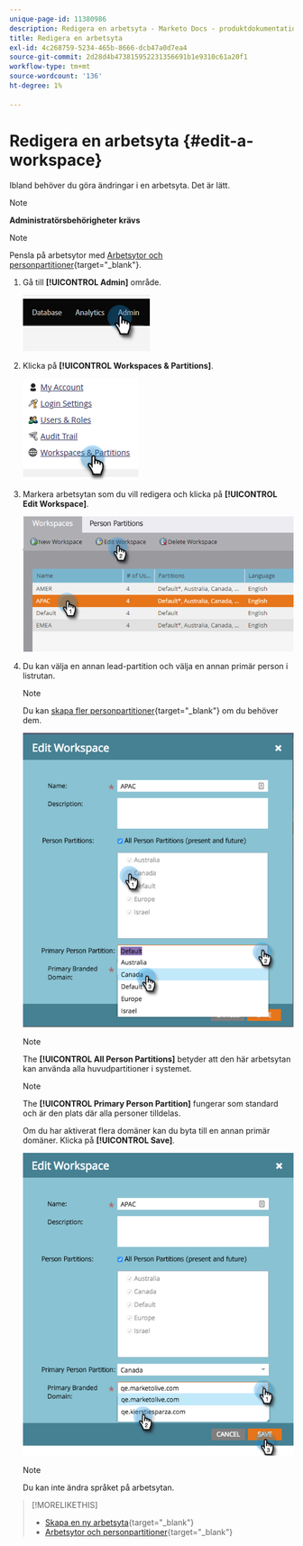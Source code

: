 ```yaml
---
unique-page-id: 11380986
description: Redigera en arbetsyta - Marketo Docs - produktdokumentation
title: Redigera en arbetsyta
exl-id: 4c268759-5234-465b-8666-dcb47a0d7ea4
source-git-commit: 2d28d4b473815952231356691b1e9310c61a20f1
workflow-type: tm+mt
source-wordcount: '136'
ht-degree: 1%

---
```


# Redigera en arbetsyta {#edit-a-workspace}

Ibland behöver du göra ändringar i en arbetsyta. Det är lätt.

>[!NOTE]
>
>**Administratörsbehörigheter krävs**

>[!NOTE]
>
>Pensla på arbetsytor med [Arbetsytor och personpartitioner](/help/marketo/product-docs/administration/workspaces-and-person-partitions/understanding-workspaces-and-person-partitions.md){target="_blank"}.

1. Gå till **[!UICONTROL Admin]** område.

   ![](assets/edit-a-workspace-1.png)

1. Klicka på **[!UICONTROL Workspaces & Partitions]**.

   ![](assets/edit-a-workspace-2.png)

1. Markera arbetsytan som du vill redigera och klicka på **[!UICONTROL Edit Workspace]**.

   ![](assets/edit-a-workspace-3.png)

1. Du kan välja en annan lead-partition och välja en annan primär person i listrutan.

   >[!NOTE]
   >
   >Du kan [skapa fler personpartitioner](/help/marketo/product-docs/administration/workspaces-and-person-partitions/create-a-person-partition.md){target="_blank"} om du behöver dem.

   ![](assets/edit-a-workspace-4.png)

   >[!NOTE]
   >
   >The **[!UICONTROL All Person Partitions]** betyder att den här arbetsytan kan använda alla huvudpartitioner i systemet.

   >[!NOTE]
   >
   >The **[!UICONTROL Primary Person Partition]** fungerar som standard och är den plats där alla personer tilldelas.

   Om du har aktiverat flera domäner kan du byta till en annan primär domäner. Klicka på **[!UICONTROL Save]**.

   ![](assets/edit-a-workspace-5.png)

   >[!NOTE]
   >
   >Du kan inte ändra språket på arbetsytan.

>[!MORELIKETHIS]
>
>* [Skapa en ny arbetsyta](/help/marketo/product-docs/administration/workspaces-and-person-partitions/create-a-new-workspace.md){target="_blank"}
>* [Arbetsytor och personpartitioner](/help/marketo/product-docs/administration/workspaces-and-person-partitions/understanding-workspaces-and-person-partitions.md){target="_blank"}
